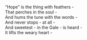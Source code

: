“Hope” is the thing with feathers -  
That perches in the soul -  
And hums the tune with the words -  
And never stops - at all -  
And sweetest - in the Gale - is heard -  
It lifts the weary heart - 
